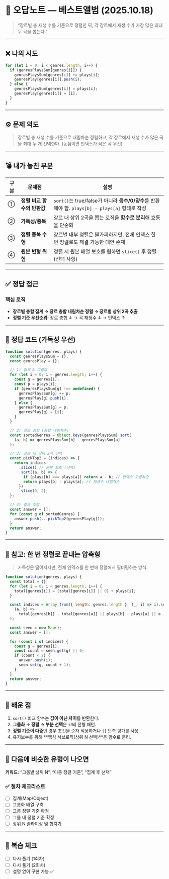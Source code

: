 # 🧾 오답노트 — 베스트앨범 (2025.10.18)

> “장르별 총 재생 수를 기준으로 정렬한 뒤, 각 장르에서 재생 수가 가장 많은 최대 두 곡을 뽑는다.”

---

## ❌ 나의 시도

```js
for (let i = 0; i < genres.length; i++) {
  if (genresPlaysSum[genres[i]]) {
    genresPlaysSum[genres[i]] += plays[i];
    genresPlay[genres[i]].push(i);
  } else {
    genresPlaysSum[genres[i]] = plays[i];
    genresPlay[genres[i]] = [i];
  }
}
```

---

## ⚙️ 문제 의도

> 장르별 총 재생 수를 기준으로 내림차순 정렬하고, 각 장르에서 재생 수가 많은 곡을 최대 두 개 선택한다. (동점이면 인덱스가 작은 곡 우선)

---

## 💣 내가 놓친 부분

| 구분 | 문제점                      | 설명                                                                                            |
| ---- | --------------------------- | ----------------------------------------------------------------------------------------------- |
| ①    | **정렬 비교 함수의 반환값** | `sort()`는 true/false가 아니라 **음수/0/양수**를 반환해야 함. `plays[b] - plays[a]` 형태로 작성 |
| ②    | **가독성/중복**             | 장르 내 상위 2곡을 뽑는 로직을 **함수로 분리**해 흐름을 단순화                                  |
| ③    | **정렬 중복 수행**          | 장르별 내부 정렬은 불가피하지만, 전체 인덱스 한 번 정렬로도 해결 가능한 대안 존재               |
| ④    | **원본 변형 위험**          | 정렬 시 원본 배열 보호를 원하면 `slice()` 후 정렬 (선택 사항)                                   |

---

## ✅ 정답 접근

### 핵심 로직

- **장르별 총합 집계 → 장르 총합 내림차순 정렬 → 장르별 상위 2곡 추출**
- **정렬 기준 우선순위:** 장르 총합 ↓ → 곡 재생수 ↓ → 인덱스 ↑

---

## 🧩 정답 코드 (가독성 우선)

```js
function solution(genres, plays) {
  const genresPlaysSum = {};
  const genresPlay = {};

  // 1) 집계 & 그룹화
  for (let i = 0; i < genres.length; i++) {
    const g = genres[i];
    const p = plays[i];
    if (genresPlaysSum[g] !== undefined) {
      genresPlaysSum[g] += p;
      genresPlay[g].push(i);
    } else {
      genresPlaysSum[g] = p;
      genresPlay[g] = [i];
    }
  }

  // 2) 장르 정렬 (총합 내림차순)
  const sortedGenres = Object.keys(genresPlaysSum).sort(
    (a, b) => genresPlaysSum[b] - genresPlaysSum[a]
  );

  // 3) 장르 내 상위 2곡 선택
  const pickTop2 = (indices) => {
    return indices
      .slice() // 원본 보호 (선택)
      .sort((a, b) => {
        if (plays[b] === plays[a]) return a - b; // 인덱스 오름차순
        return plays[b] - plays[a]; // 재생수 내림차순
      })
      .slice(0, 2);
  };

  // 4) 결과 조합
  const answer = [];
  for (const g of sortedGenres) {
    answer.push(...pickTop2(genresPlay[g]));
  }
  return answer;
}
```

---

## 🥇 참고: 한 번 정렬로 끝내는 압축형

> 가독성은 떨어지지만, 전체 인덱스를 한 번에 정렬해서 필터링하는 방식.

```js
function solution(genres, plays) {
  const total = {};
  for (let i = 0; i < genres.length; i++) {
    total[genres[i]] = (total[genres[i]] || 0) + plays[i];
  }

  const indices = Array.from({ length: genres.length }, (_, i) => i).sort(
    (a, b) =>
      total[genres[b]] - total[genres[a]] || plays[b] - plays[a] || a - b
  );

  const seen = new Map();
  const answer = [];

  for (const i of indices) {
    const g = genres[i];
    const count = seen.get(g) || 0;
    if (count < 2) {
      answer.push(i);
      seen.set(g, count + 1);
    }
  }
  return answer;
}
```

---

## 🧠 배운 점

1. `sort()` 비교 함수는 **값이 아닌 차이**를 반환한다.
2. **그룹화 → 정렬 → 부분 선택**은 코테 전형 패턴.
3. **정렬 기준이 다중**인 경우 조건을 순차 적용하거나 `||` 단축 평가를 사용.
4. 유지보수를 위해 **핵심 서브로직(상위 N 선택)**은 함수로 분리.

---

## 📌 다음에 비슷한 유형이 나오면

**키워드:** “그룹별 상위 N”, “다중 정렬 기준”, “집계 후 선택”

### ✅ 절차 체크리스트

- [ ] 집계(Map/Object)
- [ ] 그룹화 배열 구축
- [ ] 그룹 정렬 기준 확정
- [ ] 그룹 내 정렬 기준 확정
- [ ] 상위 N 슬라이싱 및 합치기

---

## 🔁 복습 체크

- [ ] 다시 풀기 (1회차)
- [ ] 다시 풀기 (2회차)
- [ ] 설명 없이 구현 가능 ✅

